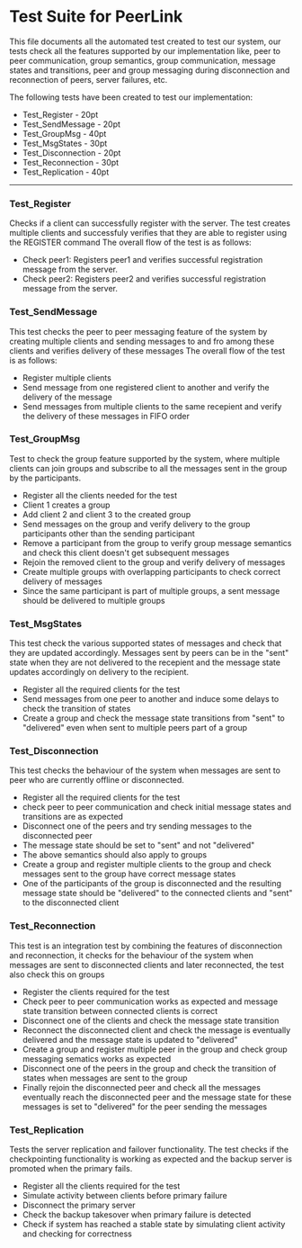 # Test Suite for PeerLink

This file documents all the automated test created to test our system, our tests check all the features supported by our implementation like, peer to peer communication, group semantics, group communication, message states and transitions, peer and group messaging during disconnection and reconnection of peers, server failures, etc.

The following tests have been created to test our implementation:
 - Test_Register - 20pt
 - Test_SendMessage - 20pt
 - Test_GroupMsg - 40pt
 - Test_MsgStates - 30pt
 - Test_Disconnection - 20pt
 - Test_Reconnection - 30pt
 - Test_Replication - 40pt

 ----

### Test_Register ###
Checks if a client can successfully register with the server.
The test creates multiple clients and successfuly verifies that they are able to register using the REGISTER command
The overall flow of the test is as follows:
- Check peer1: Registers peer1 and verifies successful registration message from the server.
- Check peer2: Registers peer2 and verifies successful registration message from the server.


### Test_SendMessage ###
This test checks the peer to peer messaging feature of the system by creating multiple clients
and sending messages to and fro among these clients and verifies delivery of these messages
The overall flow of the test is as follows:
- Register multiple clients
- Send message from one registered client to another and verify the delivery of the message
- Send messages from multiple clients to the same recepient and verify the delivery of these messages in FIFO order

### Test_GroupMsg ###
Test to check the group feature supported by the system, where multiple clients can join groups and subscribe to all the messages sent in the group by the participants.

- Register all the clients needed for the test
- Client 1 creates a group
- Add client 2 and client 3 to the created group
- Send messages on the group and verify delivery to the group participants other than the sending participant
- Remove a participant from the group to verify group message semantics and check this client doesn't get subsequent messages
- Rejoin the removed client to the group and verify delivery of messages
- Create multiple groups with overlapping participants to check correct delivery of messages
- Since the same participant is part of multiple groups, a sent message should be delivered to multiple groups


### Test_MsgStates ###
This test check the various supported states of messages and check that they are updated accordingly. Messages sent by peers can be in the "sent" state when they are not delivered to the recepient and the message state updates accordingly on delivery to the recipient.
- Register all the required clients for the test
- Send messages from one peer to another and induce some delays to check the transition of states
- Create a group and check the message state transitions from "sent" to "delivered" even when sent to multiple peers part of a   group
    
### Test_Disconnection ###
This test checks the behaviour of the system when messages are sent to peer who are currently offline or disconnected.
- Register all the required clients for the test
- check peer to peer communication and check initial message states and transitions are as expected
- Disconnect one of the peers and try sending messages to the disconnected peer
- The message state should be set to "sent" and not "delivered"
- The above semantics should also apply to groups
- Create a group and register multiple clients to the group and check messages sent to the group have correct message states
- One of the participants of the group is disconnected and the resulting message state should be "delivered" to the connected clients and "sent" to the disconnected client

### Test_Reconnection ###
This test is an integration test by combining the features of disconnection and reconnection, it checks for the behaviour of the system when messages are sent to disconnected clients and later reconnected, the test also check this on groups
- Register the clients required for the test
- Check peer to peer communication works as expected and message state transition between connected clients is correct
- Disconnect one of the clients and check the message state transition
- Reconnect the disconnected client and check the message is eventually delivered and the message state is updated to "delivered"
- Create a group and register multiple peer in the group and check group messaging sematics works as expected
- Disconnect one of the peers in the group and check the transition of states when messages are sent to the group
- Finally rejoin the disconnected peer and check all the messages eventually reach the disconnected peer and the message state for these messages is set to "delivered" for the peer sending the messages

### Test_Replication ###
Tests the server replication and failover functionality. The test checks if the checkpointing functionality is working as expected and the backup server is promoted when the primary fails.
- Register all the clients required for the test
- Simulate activity between clients before primary failure
- Disconnect the primary server
- Check the backup takesover when primary failure is detected
- Check if system has reached a stable state by simulating client activity and checking for correctness
